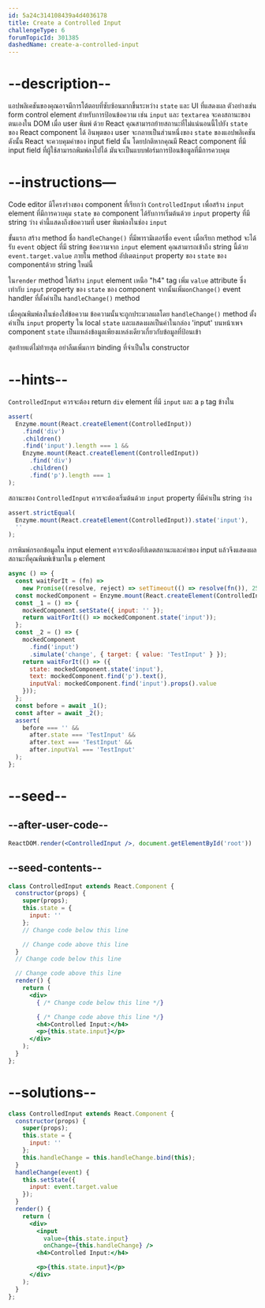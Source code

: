 ```yaml
---
id: 5a24c314108439a4d4036178
title: Create a Controlled Input
challengeType: 6
forumTopicId: 301385
dashedName: create-a-controlled-input
---
```


# --description--

แอปพลิเคชันของคุณอาจมีการโต้ตอบที่ซับซ้อนมากขึ้นระหว่าง `state` และ UI ที่แสดงผล ตัวอย่างเช่น form control element สำหรับการป้อนข้อความ เช่น `input` และ `textarea` จะคงสถานะของตนเองใน DOM เมื่อ user พิมพ์ 
ด้วย React คุณสามารถย้ายสถานะที่ไม่แน่นอนนี้ไปยัง `state` ของ React component ได้ อินพุตของ user จะกลายเป็นส่วนหนึ่งของ `state` ของแอปพลิเคชัน ดังนั้น React จะควบคุมค่าของ input field นั้น โดยปกติหากคุณมี React component ที่มี input field ที่ผู้ใช้สามารถพิมพ์ลงไปได้ มันจะเป็นแบบฟอร์มการป้อนข้อมูลที่มีการควบคุม

# --instructions—

Code editor มีโครงร่างของ component ที่เรียกว่า `ControlledInput` เพื่อสร้าง `input` element ที่มีการควบคุม `state` ขอ component ได้รับการเริ่มต้นด้วย `input` property ที่มี string ว่าง ค่านี้แสดงถึงข้อความที่ user พิมพ์ลงในช่อง `input`

ขั้นแรก สร้าง method ชื่อ `handleChange()` ที่มีพารามิเตอร์ชื่อ `event` เมื่อเรียก method จะได้รับ `event` object ที่มี string ข้อความจาก `input` element คุณสามารถเข้าถึง string นี้ด้วย `event.target.value` ภายใน method อัปเดต`input` property ของ `state` ของ componentด้วย string ใหม่นี้

ใน`render` method ให้สร้าง `input` element เหนือ "h4" tag เพิ่ม `value` attribute ซึ่งเท่ากับ `input` property ของ `state` ของ component จากนั้นเพิ่ม`onChange()` event handler ที่ตั้งค่าเป็น `handleChange()` method

เมื่อคุณพิมพ์ลงในช่องใส่ข้อความ ข้อความนั้นจะถูกประมวลผลโดย `handleChange()` method ตั้งค่าเป็น `input` property ใน local `state` และแสดงผลเป็นค่าในกล่อง 'input' บนหน้าเพจ component `state` เป็นแหล่งข้อมูลเพียงแหล่งเดียวเกี่ยวกับข้อมูลที่ป้อนเข้า

สุดท้ายแต่ไม่ท้ายสุด อย่าลืมเพิ่มการ binding ที่จำเป็นใน constructor

# --hints--

`ControlledInput` ควรจะต้อง return `div` element ที่มี `input` และ a `p` tag ข้างใน

```js
assert(
  Enzyme.mount(React.createElement(ControlledInput))
    .find('div')
    .children()
    .find('input').length === 1 &&
    Enzyme.mount(React.createElement(ControlledInput))
      .find('div')
      .children()
      .find('p').length === 1
);
```

สถานะของ `ControlledInput` ควรจะต้องเริ่มต้นด้วย `input` property ที่มีค่าเป็น string ว่าง

```js
assert.strictEqual(
  Enzyme.mount(React.createElement(ControlledInput)).state('input'),
  ''
);
```

การพิมพ์กรอกข้อมูลใน input element ควรจะต้องอัปเดตสถานะและค่าของ input แล้วจึงแสดงผลสถานะที่คุณพิมพ์เข้ามาใน `p` element

```js
async () => {
  const waitForIt = (fn) =>
    new Promise((resolve, reject) => setTimeout(() => resolve(fn()), 250));
  const mockedComponent = Enzyme.mount(React.createElement(ControlledInput));
  const _1 = () => {
    mockedComponent.setState({ input: '' });
    return waitForIt(() => mockedComponent.state('input'));
  };
  const _2 = () => {
    mockedComponent
      .find('input')
      .simulate('change', { target: { value: 'TestInput' } });
    return waitForIt(() => ({
      state: mockedComponent.state('input'),
      text: mockedComponent.find('p').text(),
      inputVal: mockedComponent.find('input').props().value
    }));
  };
  const before = await _1();
  const after = await _2();
  assert(
    before === '' &&
      after.state === 'TestInput' &&
      after.text === 'TestInput' &&
      after.inputVal === 'TestInput'
  );
};
```

# --seed--

## --after-user-code--

```jsx
ReactDOM.render(<ControlledInput />, document.getElementById('root'))
```

## --seed-contents--

```jsx
class ControlledInput extends React.Component {
  constructor(props) {
    super(props);
    this.state = {
      input: ''
    };
    // Change code below this line

    // Change code above this line
  }
  // Change code below this line

  // Change code above this line
  render() {
    return (
      <div>
        { /* Change code below this line */}

        { /* Change code above this line */}
        <h4>Controlled Input:</h4>
        <p>{this.state.input}</p>
      </div>
    );
  }
};
```

# --solutions--

```jsx
class ControlledInput extends React.Component {
  constructor(props) {
    super(props);
    this.state = {
      input: ''
    };
    this.handleChange = this.handleChange.bind(this);
  }
  handleChange(event) {
    this.setState({
      input: event.target.value
    });
  }
  render() {
    return (
      <div>
        <input
          value={this.state.input}
          onChange={this.handleChange} />
        <h4>Controlled Input:</h4>

        <p>{this.state.input}</p>
      </div>
    );
  }
};
```
